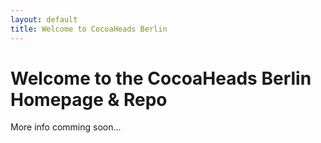 ```yaml
---
layout: default
title: Welcome to CocoaHeads Berlin
---
```


<h1>Welcome to the CocoaHeads Berlin Homepage &amp; Repo</h1>

<p>
	More info comming soon...
</p>